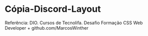 # Cópia-Discord-Layout
Referência: DIO. Cursos de Tecnolifa. Desafio Formação CSS Web Developer + github.com/MarcosWinther

